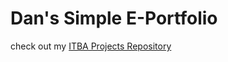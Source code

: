# Dan's Simple E-Portfolio

check out my 
[ITBA Projects Repository](https://github.com/SofterCode/ITBAProjects)
